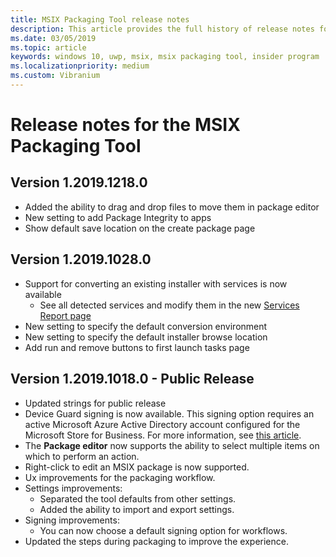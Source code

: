```yaml
---
title: MSIX Packaging Tool release notes
description: This article provides the full history of release notes for different versions of the MSIX Packaging Tool.
ms.date: 03/05/2019
ms.topic: article
keywords: windows 10, uwp, msix, msix packaging tool, insider program
ms.localizationpriority: medium
ms.custom: Vibranium
---
```


# Release notes for the MSIX Packaging Tool

## Version 1.2019.1218.0
- Added the ability to drag and drop files to move them in package editor
- New setting to add Package Integrity to apps
- Show default save location on the create package page

## Version 1.2019.1028.0 
- Support for converting an existing installer with services is now available
	- See all detected services and modify them in the new [Services Report page](https://docs.microsoft.com/en-us/windows/msix/packaging-tool/Converting-an-installer-with-services)
- New setting to specify the default conversion environment
- New setting to specify the default installer browse location
- Add run and remove buttons to first launch tasks page

## Version 1.2019.1018.0 - Public Release

- Updated strings for public release
- Device Guard signing is now available. This signing option requires an active Microsoft Azure Active Directory account configured for the Microsoft Store for Business. For more information, see [this article](https://docs.microsoft.com/windows/msix/package/signing-package-device-guard-signing).
- The **Package editor** now supports the ability to select multiple items on which to perform an action.
- Right-click to edit an MSIX package is now supported.
- Ux improvements for the packaging workflow.
- Settings improvements:
    - Separated the tool defaults from other settings.
    - Added the ability to import and export settings.
- Signing improvements:
    - You can now choose a default signing option for workflows.
- Updated the steps during packaging to improve the experience.

